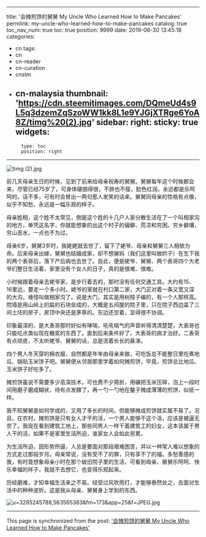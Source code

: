 
---
title: '会摊煎饼的舅舅 My Uncle Who Learned How to Make Pancakes'
permlink: my-uncle-who-learned-how-to-make-pancakes
catalog: true
toc_nav_num: true
toc: true
position: 9999
date: 2019-06-30 13:45:18
categories:
- cn
tags:
- cn
- cn-reader
- cn-curation
- cnstm
- cn-malaysia
thumbnail: 'https://cdn.steemitimages.com/DQmeUd4s9L5q3dzemZqSzoWW1kk8L1e9YJGjXTRge6YoA8Z/timg%20(2).jpg'
sidebar:
    right:
        sticky: true
widgets:
    -
        type: toc
        position: right
---


![timg (2).jpg](https://cdn.steemitimages.com/DQmeUd4s9L5q3dzemZqSzoWW1kk8L1e9YJGjXTRge6YoA8Z/timg%20(2).jpg)


前几天母亲生日的时候，见到了前来给母亲祝寿的舅舅。舅舅每年这个时候都会来，尽管已经75岁了，可身体硬朗得很，不胖也不瘦，脸色红润，永远都是乐呵呵的，话不多，可有时会冒出一两句惹人发笑的话来。舅舅同母亲的性格有点像，似乎不知愁，永远是一幅乐观的样子。

母亲姓相，这个姓不太常见，倒是这个姓的十几户人家分散生活在了一个叫相家沟的地方，单凭这名字，你就能想象的出这个村子的偏僻、荒凉和穷困。穷乡僻壤，穷山恶水，一点也不为过。

母亲6岁，舅舅3岁时，我姥姥就去世了，留下了姥爷、母亲和舅舅三人相依为命。后来母亲出嫁，舅舅也结婚成家，却不想舅妈（我们这里叫做妗子）在生下我的两个表哥后，落下产后病也去世了。自此，便是姥爷、舅舅、两个表哥四个大老爷们整日生活着，家里没有个女人的日子，真的是很难、很难。

小时候跟着母亲去姥爷家，是步行着去的，那时没有任何交通工具。大约有15、16里远，要走一个多小时。姥爷的家就在村口第二家，大门正对着一条又宽又深的大沟，难怪叫做相家沟了。说是大门，其实是用树枝子编的，有一个人那样高。院墙是用山岭上的扁的石块垒成的，大概是五间屋的院子里，只在院子西边盖了三间土坯的房子，房顶中央还是茅草的。东边还空着，显得很不协调。

印象最深的，是大表哥那时好似有哮喘，吼吼喘气的声音听得清清楚楚，大表哥也只能吃点类似现在糖浆的东西了。直到后来条件好了，大表哥的病才治好。二表哥有点顽皮，不太听姥爷、舅舅的话，总是流着长长的鼻涕。

四个男人冬天穿的棉衣服，自然都是年年由母亲来做，可吃饭总不能整日里吃煮地瓜、锅贴玉米饼子吧。舅舅便从邻居那里学着如何摊煎饼，毕竟，煎饼总比地瓜、玉米饼子好吃多了。

摊煎饼虽说不需要多少高深技术，可也费不少周折，用碾把玉米压碎，泡上一段时间用磨子磨成糊状，待有点发酵了，再一勺一勺地在鏊子摊成薄薄的煎饼，似纸一样。

我不知舅舅是如何学成的，又用了多长的时间，但能够摊成煎饼就实属不易了。况且，在农村，摊煎饼是只有女人才干的活，一个男人能够干这个活，应该是被逼无奈了。我现在看到建筑工地上，那些同男人一样干着建筑工的妇女，这本该属于男人干的活，如果不是家里生活所迫，谁家女人会如此劳累。

为生活所迫，因形势所逼，人总是要面对那段艰难困苦，并以一种常人难以想象的方式走过那段岁月。母亲常说，没有受不了的罪，只有享不了的福。多愁善感的我，有时竟想象母亲小时在那个破旧院子里的生活，可看到母亲、舅舅乐呵呵、快乐幸福的样子，我就不去想它，也变得乐观起来。

历经磨难，才知幸福生活来之不易。经受过风吹雨打，才能够泰然处之，去面对生活中的种种波折。这是我从母亲、舅舅身上学到的东西。

![u=3285245788,563565383&fm=173&app=25&f=JPEG.jpg](https://cdn.steemitimages.com/DQmTeFaQVdxTFkoYBBx1gmrKjXQuxPZ7zM26uL6jJyzmC3B/u=3285245788,563565383&fm=173&app=25&f=JPEG.jpg)

- - -

This page is synchronized from the post: ['会摊煎饼的舅舅 My Uncle Who Learned How to Make Pancakes'](https://steemit.com/@bring/my-uncle-who-learned-how-to-make-pancakes)
